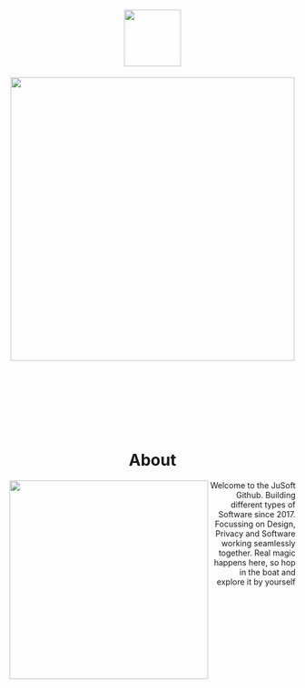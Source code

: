 <div id="header" align="center">
  <h1>
  <img src="https://i.imgur.com/PZSWFX5.png" width="100"/>
  </h1>
<div align="center">
 <img src="https://i.imgur.com/Z1g9DHp.gif" height="500" />
</div>
  &nbsp;<br>
  &nbsp;<br>
  &nbsp;<br>
  &nbsp;<br>
  &nbsp;<br>
  &nbsp;<br>
  &nbsp;<br>
  
  <h1>About</h1>
  <div align="right">
    <img src="https://i.imgur.com/E897CcI.png" width="350" height="350" align="left"/> <p>
    Welcome to the JuSoft Github. 
    Building different types of Software since 2017. Focussing on Design, Privacy and Software working seamlessly together.
    Real magic happens here, so hop in the boat and explore it by yourself</p>
        
  </div>
  

